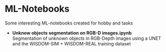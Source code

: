 # ML-Notebooks
Some interesting ML-notebooks created for hobby and tasks


- **Unknow objects segmentation on RGB-D images.ipynb**  
 Segmentation of unknown objects in RGB-Depth images using a UNET and the WISDOM-SIM + WISDOM-REAL training dataset
